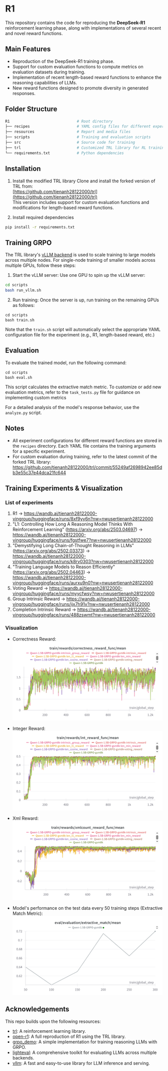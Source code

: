 # R1

This repository contains the code for reproducing the **DeepSeek-R1** reinforcement learning phase, along with implementations of several recent and novel reward functions.

## Main Features
- Reproduction of the DeepSeek-R1 training phase.
- Support for custom evaluation functions to compute metrics on evaluation datasets during training.
- Implementation of recent length-based reward functions to enhance the reasoning capabilities of LLMs.
- New reward functions designed to promote diversity in generated responses.

## Folder Structure

```bash
R1                              # Root directory
├── recipes                     # YAML config files for different experiments
├── resources                   # Report and media files
├── scripts                     # Training and evaluation scripts
├── src                         # Source code for training
├── trl                         # Customized TRL library for RL training         
└── requirements.txt            # Python dependencies
```

## Installation
1. Install the modified TRL library
   Clone and install the forked version of TRL from:  
   [https://github.com/tienanh28122000/trl](https://github.com/tienanh28122000/trl)  
   This version includes support for custom evaluation functions and modifications for length-based reward functions.

2. Install required dependencies

```bash
pip install -r requirements.txt
```

## Training GRPO

The TRL library's [vLLM backend](https://huggingface.co/docs/trl/speeding_up_training?vllm+examples=GRPO#vllm-for-fast-generation-in-online-methods) is used to scale training to large models across multiple nodes. For single-node training of smaller models across multiple GPUs, follow these steps:

1. Start the vLLM server: Use one GPU to spin up the vLLM server:

```bash
cd scripts
bash run_vllm.sh
```

2. Run training: Once the server is up, run training on the remaining GPUs as follows:

```shell
cd scripts
bash train.sh
```

Note that the `train.sh` script will automatically select the appropriate YAML configuration file for the experiment (e.g., R1, length-based reward, etc.)

## Evaluation

To evaluate the trained model, run the following command:

```shell
cd scripts
bash eval.sh
```

This script calculates the extractive match metric. To customize or add new evaluation metrics, refer to the `task_tests.py` file for guidance on implementing custom metrics

For a detailed analysis of the model's response behavior, use the `analyze.py` script.

## Notes
- All experiment configurations for different reward functions are stored in the `recipes` directory. Each YAML file contains the training arguments for a specific experiment.
- For custom evaluation during training, refer to the latest commit of the forked TRL library: https://github.com/tienanh28122000/trl/commit/55249af2698942ee85db3e55c37e44dca21fc644 

## Training Experiments & Visualization

### List of experiments

1. R1 -> https://wandb.ai/tienanh28122000-vingroup/huggingface/runs/8xf9yy6n?nw=nwusertienanh28122000
2. "L1: Controlling How Long A Reasoning Model Thinks With Reinforcement Learning" (https://arxiv.org/abs/2503.04697) -> https://wandb.ai/tienanh28122000-vingroup/huggingface/runs/fgstfwe7?nw=nwusertienanh28122000
3. "Demystifying Long Chain-of-Thought Reasoning in LLMs" (https://arxiv.org/abs/2502.03373) -> https://wandb.ai/tienanh28122000-vingroup/huggingface/runs/k8rv0303?nw=nwusertienanh28122000
4. "Training Language Models to Reason Efficiently" (https://arxiv.org/abs/2502.04463) -> https://wandb.ai/tienanh28122000-vingroup/huggingface/runs/aurxu9n0?nw=nwusertienanh28122000
5. Voting Reward -> https://wandb.ai/tienanh28122000-vingroup/huggingface/runs/myycfwsy?nw=nwusertienanh28122000
6. Group Intrinsic Reward -> https://wandb.ai/tienanh28122000-vingroup/huggingface/runs/ijx7h91v?nw=nwusertienanh28122000
7. Completion Intrinsic Reward -> https://wandb.ai/tienanh28122000-vingroup/huggingface/runs/488zswmt?nw=nwusertienanh28122000

### Visualization

- Correctness Reward: 
![correctness_reward](resources/correctness_reward.png)

- Integer Reward:
![integer_reward](resources/int_reward.png)

- Xml Reward:
![xml_reward](resources/xml_reward.png)

- Model's performance on the test data every 50 training steps (Extractive Match Metric):
![extractive_match](resources/extractive_match.png)

## Acknowledgements

This repo builds upon the following resources:

- [trl](https://github.com/huggingface/trl): A reinforcement learning library.
- [open-r1](https://github.com/huggingface/open-r1): A full reproduction of R1 using the TRL library.
- [grpo_demo](https://gist.github.com/willccbb/4676755236bb08cab5f4e54a0475d6fb): A simple implementation for training reasoning LLMs with GRPO.
- [lighteval](https://github.com/huggingface/lighteval): A comprehensive toolkit for evaluating LLMs across multiple backends.
- [vllm](https://github.com/huggingface/lighteval): A fast and easy-to-use library for LLM inference and serving.